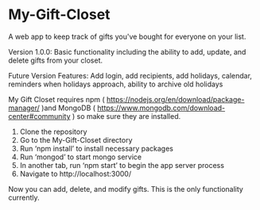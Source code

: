 # My-Gift-Closet
A web app to keep track of gifts you've bought for everyone on your list.

Version 1.0.0: Basic functionality including the ability to add, update, and delete gifts from your closet.

Future Version Features: Add login, add recipients, add holidays, calendar, reminders when holidays approach, ability to archive old holidays

My Gift Closet requires npm ( https://nodejs.org/en/download/package-manager/ )and
MongoDB ( https://www.mongodb.com/download-center#community ) so make sure they are installed.

1. Clone the repository
2. Go to the My-Gift-Closet directory
3. Run ‘npm install’ to install necessary packages
4. Run ‘mongod’ to start mongo service
5. In another tab, run ‘npm start’ to begin the app server process
6. Navigate to http://localhost:3000/

Now you can add, delete, and modify gifts. This is the only functionality currently. 
